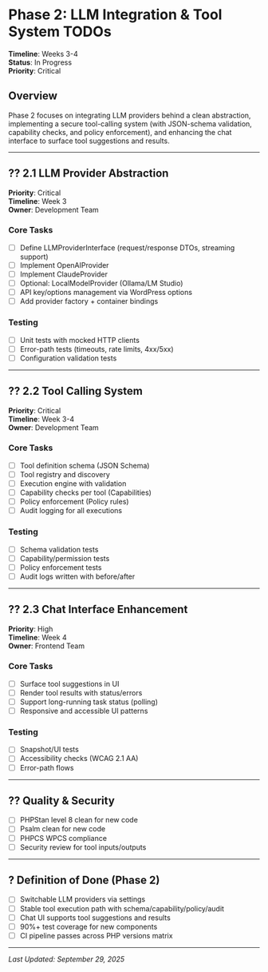 # Phase 2: LLM Integration & Tool System TODOs

**Timeline**: Weeks 3-4  
**Status**: In Progress  
**Priority**: Critical  

## Overview
Phase 2 focuses on integrating LLM providers behind a clean abstraction, implementing a secure tool-calling system (with JSON-schema validation, capability checks, and policy enforcement), and enhancing the chat interface to surface tool suggestions and results.

---

## ?? 2.1 LLM Provider Abstraction
**Priority**: Critical  
**Timeline**: Week 3  
**Owner**: Development Team

### Core Tasks
- [ ] Define LLMProviderInterface (request/response DTOs, streaming support)
- [ ] Implement OpenAIProvider
- [ ] Implement ClaudeProvider
- [ ] Optional: LocalModelProvider (Ollama/LM Studio)
- [ ] API key/options management via WordPress options
- [ ] Add provider factory + container bindings

### Testing
- [ ] Unit tests with mocked HTTP clients
- [ ] Error-path tests (timeouts, rate limits, 4xx/5xx)
- [ ] Configuration validation tests

---

## ?? 2.2 Tool Calling System
**Priority**: Critical  
**Timeline**: Week 3-4  
**Owner**: Development Team

### Core Tasks
- [ ] Tool definition schema (JSON Schema)
- [ ] Tool registry and discovery
- [ ] Execution engine with validation
- [ ] Capability checks per tool (Capabilities)
- [ ] Policy enforcement (Policy rules)
- [ ] Audit logging for all executions

### Testing
- [ ] Schema validation tests
- [ ] Capability/permission tests
- [ ] Policy enforcement tests
- [ ] Audit logs written with before/after

---

## ?? 2.3 Chat Interface Enhancement
**Priority**: High  
**Timeline**: Week 4  
**Owner**: Frontend Team

### Core Tasks
- [ ] Surface tool suggestions in UI
- [ ] Render tool results with status/errors
- [ ] Support long-running task status (polling)
- [ ] Responsive and accessible UI patterns

### Testing
- [ ] Snapshot/UI tests
- [ ] Accessibility checks (WCAG 2.1 AA)
- [ ] Error-path flows

---

## ?? Quality & Security
- [ ] PHPStan level 8 clean for new code
- [ ] Psalm clean for new code
- [ ] PHPCS WPCS compliance
- [ ] Security review for tool inputs/outputs

---

## ? Definition of Done (Phase 2)
- [ ] Switchable LLM providers via settings
- [ ] Stable tool execution path with schema/capability/policy/audit
- [ ] Chat UI supports tool suggestions and results
- [ ] 90%+ test coverage for new components
- [ ] CI pipeline passes across PHP versions matrix

---

_Last Updated: September 29, 2025_
